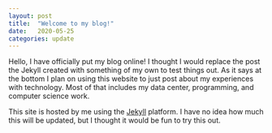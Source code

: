 ```yaml
---
layout: post
title:  "Welcome to my blog!"
date:   2020-05-25
categories: update
---
```


Hello, I have officially put my blog online! I thought I would replace the post the Jekyll created with something of my own to test things out. As it says at the bottom I plan on using this website to just post about my experiences with technology. Most of that includes my data center, programming, and computer science work.

This site is hosted by me using the [Jekyll](https://jekyllrb.com/) platform. I have no idea how much this will be updated, but I thought it would be fun to try this out.
